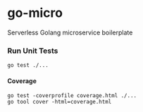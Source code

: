 # go-micro
Serverless Golang microservice boilerplate


### Run Unit Tests
```
go test ./...
```

#### Coverage
```
go test -coverprofile coverage.html ./...
go tool cover -html=coverage.html
```
